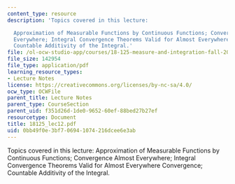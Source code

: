 ```yaml
---
content_type: resource
description: 'Topics covered in this lecture:

  Approximation of Measurable Functions by Continuous Functions; Convergence Almost
  Everywhere; Integral Convergence Theorems Valid for Almost Everywhere Convergence;
  Countable Additivity of the Integral.'
file: /ol-ocw-studio-app/courses/18-125-measure-and-integration-fall-2003/0bb49f0e3bf706941074216dcee6e3ab_18125_lec12.pdf
file_size: 142954
file_type: application/pdf
learning_resource_types:
- Lecture Notes
license: https://creativecommons.org/licenses/by-nc-sa/4.0/
ocw_type: OCWFile
parent_title: Lecture Notes
parent_type: CourseSection
parent_uid: f351d26d-1de0-9652-60ef-88bed27b27ef
resourcetype: Document
title: 18125_lec12.pdf
uid: 0bb49f0e-3bf7-0694-1074-216dcee6e3ab
---
```

Topics covered in this lecture:
Approximation of Measurable Functions by Continuous Functions; Convergence Almost Everywhere; Integral Convergence Theorems Valid for Almost Everywhere Convergence; Countable Additivity of the Integral.